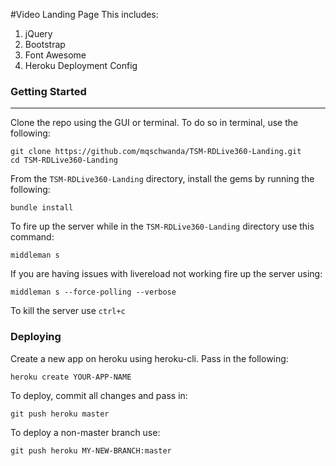 #Video Landing Page
This includes:  
1. jQuery  
2. Bootstrap  
3. Font Awesome  
4. Heroku Deployment Config

### Getting Started
------------------------
Clone the repo using the GUI or terminal. To do so in terminal, use the following:
```shell
git clone https://github.com/mqschwanda/TSM-RDLive360-Landing.git
cd TSM-RDLive360-Landing
```

From the `TSM-RDLive360-Landing` directory, install the gems by running the following:
```shell
bundle install
```

To fire up the server while in the `TSM-RDLive360-Landing` directory use this command:
```shell
middleman s
```

If you are having issues with livereload not working fire up the server using:
```shell
middleman s --force-polling --verbose
```

To kill the server use `ctrl+c`

### Deploying

Create a new app on heroku using heroku-cli. Pass in the following:
```shell
heroku create YOUR-APP-NAME
```

To deploy, commit all changes and pass in:
```shell
git push heroku master
```

To deploy a non-master branch use:
```shell
git push heroku MY-NEW-BRANCH:master
```
